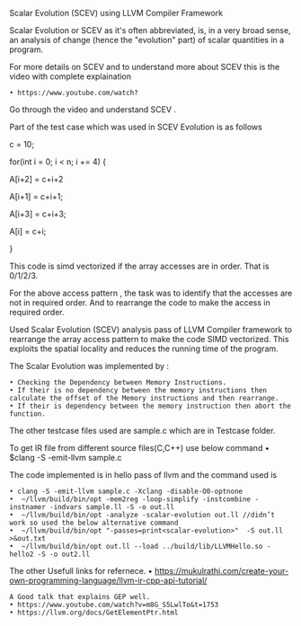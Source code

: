 Scalar Evolution (SCEV) using LLVM Compiler Framework

Scalar Evolution or SCEV as it's often abbreviated, is, in a very broad sense, an analysis of change (hence the "evolution" part) of scalar quantities in a program. 

For more details on SCEV and to understand more about SCEV this is  the video with complete explaination

    • https://www.youtube.com/watch?

Go through the video and understand SCEV .

Part of the test case which was used in SCEV Evolution is as follows

c = 10;

for(int i = 0; i < n; i += 4) {

A[i+2] = c+i+2

A[i+1] = c+i+1;

A[i+3] = c+i+3;

A[i] = c+i;

}

This code is simd vectorized if the array accesses are in order. That is 0/1/2/3.

For the above access pattern , the task was to identify that the accesses are not in required order. And to rearrange the code to make the access in required order.

Used Scalar Evolution (SCEV) analysis pass of LLVM Compiler framework to rearrange the array access pattern to make the code SIMD vectorized. This exploits the spatial locality and reduces the running time of the program.

The Scalar Evolution was implemented by :

    • Checking the Dependency between Memory Instructions.
    • If their is no dependency between the memory instructions then calculate the offset of the Memory instructions and then rearrange.
    • If their is dependency between the memory instruction then abort the function.

The other testcase files used are sample.c which are in Testcase folder.

To get IR file from different source files(C,C++) use below command
    • $clang -S -emit-llvm sample.c

The code implemented is in hello pass of llvm and the command used is

    • clang -S -emit-llvm sample.c -Xclang -disable-O0-optnone
    •  ~/llvm/build/bin/opt -mem2reg -loop-simplify -instcombine -instnamer -indvars sample.ll -S -o out.ll
    •  ~/llvm/build/bin/opt -analyze -scalar-evolution out.ll //didn’t work so used the below alternative command 
    •  ~/llvm/build/bin/opt "-passes=print<scalar-evolution>"  -S out.ll >&out.txt
    •  ~/llvm/build/bin/opt out.ll --load ../build/lib/LLVMHello.so -hello2 -S -o out2.ll

The other Usefull links for refernece.
    • https://mukulrathi.com/create-your-own-programming-language/llvm-ir-cpp-api-tutorial/

	A Good talk that explains GEP well.
    • https://www.youtube.com/watch?v=m8G_S5LwlTo&t=1753
    • https://llvm.org/docs/GetElementPtr.html
      
